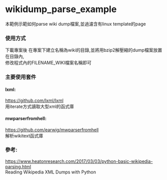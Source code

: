 # wikidump_parse_example
本範例示範如何parse wiki dump檔案,並過濾含有linux template的page

### 使用方式
下載專案後 在專案下建立名稱為wiki的目錄,並將用bzip2解壓縮的dump檔案放置在目錄內,  
修改程式內的FILENAME_WIKI檔案名稱即可

### 主要使用套件
#### lxml: 
<https://github.com/lxml/lxml>  
用iterate方式讀取大型xml的函式庫

#### mwparserfromhell: 
<https://github.com/earwig/mwparserfromhell>  
解析wikitext函式庫

### 參考:
<https://www.heatonresearch.com/2017/03/03/python-basic-wikipedia-parsing.html>  
Reading Wikipedia XML Dumps with Python
